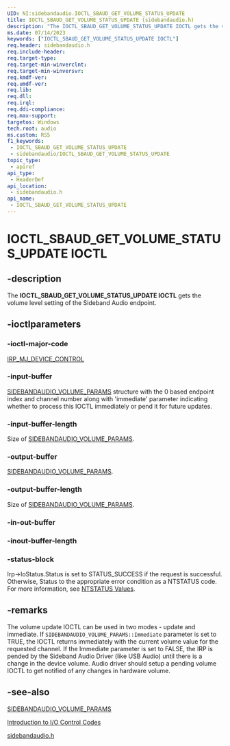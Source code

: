 ```yaml
---
UID: NI:sidebandaudio.IOCTL_SBAUD_GET_VOLUME_STATUS_UPDATE
title: IOCTL_SBAUD_GET_VOLUME_STATUS_UPDATE (sidebandaudio.h)
description: "The IOCTL_SBAUD_GET_VOLUME_STATUS_UPDATE IOCTL gets the volume level setting of the Sideband Audio endpoint."
ms.date: 07/14/2023
keywords: ["IOCTL_SBAUD_GET_VOLUME_STATUS_UPDATE IOCTL"]
req.header: sidebandaudio.h
req.include-header: 
req.target-type: 
req.target-min-winverclnt: 
req.target-min-winversvr: 
req.kmdf-ver: 
req.umdf-ver: 
req.lib: 
req.dll: 
req.irql: 
req.ddi-compliance: 
req.max-support: 
targetos: Windows
tech.root: audio
ms.custom: RS5
f1_keywords:
 - IOCTL_SBAUD_GET_VOLUME_STATUS_UPDATE
 - sidebandaudio/IOCTL_SBAUD_GET_VOLUME_STATUS_UPDATE
topic_type:
 - apiref
api_type:
 - HeaderDef
api_location:
 - sidebandaudio.h
api_name:
 - IOCTL_SBAUD_GET_VOLUME_STATUS_UPDATE
---
```


# IOCTL_SBAUD_GET_VOLUME_STATUS_UPDATE IOCTL

## -description

The **IOCTL_SBAUD_GET_VOLUME_STATUS_UPDATE IOCTL** gets the volume level setting of the Sideband Audio endpoint.

## -ioctlparameters

### -ioctl-major-code

[IRP_MJ_DEVICE_CONTROL](/windows-hardware/drivers/kernel/irp-mj-device-control)

### -input-buffer

<a href="/windows-hardware/drivers/ddi/sidebandaudio/ns-sidebandaudio-_sidebandaudio_volume_params">SIDEBANDAUDIO_VOLUME_PARAMS</a> structure with the 0 based endpoint index and channel number along with 'immediate' parameter indicating whether to process this IOCTL immediately or pend it for future updates.

### -input-buffer-length

Size of <a href="/windows-hardware/drivers/ddi/sidebandaudio/ns-sidebandaudio-_sidebandaudio_volume_params">SIDEBANDAUDIO_VOLUME_PARAMS</a>.

### -output-buffer

<a href="/windows-hardware/drivers/ddi/sidebandaudio/ns-sidebandaudio-_sidebandaudio_volume_params">SIDEBANDAUDIO_VOLUME_PARAMS</a>.

### -output-buffer-length

Size of <a href="/windows-hardware/drivers/ddi/sidebandaudio/ns-sidebandaudio-_sidebandaudio_volume_params">SIDEBANDAUDIO_VOLUME_PARAMS</a>.

### -in-out-buffer

### -inout-buffer-length

### -status-block

Irp->IoStatus.Status is set to STATUS_SUCCESS if the request is successful. Otherwise, Status to the appropriate error condition as a NTSTATUS code. For more information, see [NTSTATUS Values](/windows-hardware/drivers/kernel/ntstatus-values).

## -remarks

The volume update IOCTL can be used in two modes - update and immediate. If `SIDEBANDAUDIO_VOLUME_PARAMS::Immediate` parameter is set to TRUE, the IOCTL returns immediately with the current volume value for the requested channel. If the Immediate parameter is set to FALSE, the IRP is pended by the Sideband Audio Driver (like USB Audio) until there is a change in the device volume. Audio driver should setup a pending volume IOCTL to get notified of any changes in hardware volume.

## -see-also

<a href="/windows-hardware/drivers/ddi/sidebandaudio/ns-sidebandaudio-_sidebandaudio_volume_params">SIDEBANDAUDIO_VOLUME_PARAMS</a>

[Introduction to I/O Control Codes](/windows-hardware/drivers/kernel/introduction-to-i-o-control-codes)

[sidebandaudio.h](index.md)